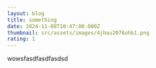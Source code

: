 ```yaml
---
layout: blog
title: something
date: 2024-11-08T10:47:00.000Z
thumbnail: src/assets/images/4jhau2076uhb1.png
rating: 1
---
```

wowsfasdfasdfasdsd
